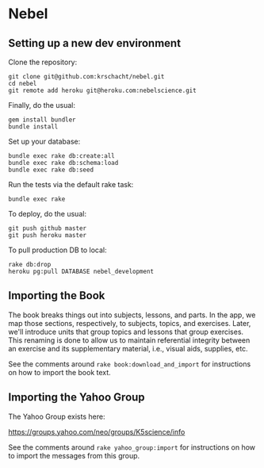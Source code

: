# Nebel

## Setting up a new dev environment

Clone the repository:

```
git clone git@github.com:krschacht/nebel.git
cd nebel
git remote add heroku git@heroku.com:nebelscience.git
```

Finally, do the usual:

```
gem install bundler
bundle install
```

Set up your database:

```
bundle exec rake db:create:all
bundle exec rake db:schema:load
bundle exec rake db:seed
```

Run the tests via the default rake task:

```
bundle exec rake
```

To deploy, do the usual:

```
git push github master
git push heroku master
```

To pull production DB to local:

```
rake db:drop
heroku pg:pull DATABASE nebel_development
```


## Importing the Book

The book breaks things out into subjects, lessons, and parts. In the app, we map
those sections, respectively, to subjects, topics, and exercises. Later, we'll
introduce units that group topics and lessons that group exercises. This
renaming is done to allow us to maintain referential integrity between an
exercise and its supplementary material, i.e., visual aids, supplies, etc.

See the comments around `rake book:download_and_import` for instructions on how
to import the book text.

## Importing the Yahoo Group

The Yahoo Group exists here:

https://groups.yahoo.com/neo/groups/K5science/info

See the comments around `rake yahoo_group:import` for instructions on how to
import the messages from this group.
